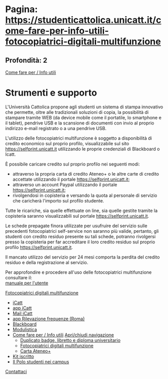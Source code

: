 # Pagina: https://studenticattolica.unicatt.it/come-fare-per-info-utili-fotocopiatrici-digitali-multifunzione

## Profondità: 2

[Come fare per / Info utili](strumenti-e-supporto-come-fare-per-info-utili)



# Strumenti e supporto

L'Università Cattolica propone agli studenti un sistema di stampa innovativo che permette, oltre alle tradizionali soluzioni di copia, la possibilità di stampare tramite WEB (da device mobile come il portatile, lo smartphone e il tablet), pendrive USB e la scansione di documenti con invio al proprio indirizzo e-mail registrato o a una pendrive USB.

L'utilizzo delle fotocopiatrici multifunzione è soggetto a disponibilità di credito economico sul proprio profilo, visualizzabile sul sito <https://selfprint.unicatt.it> utilizzando le proprie credenziali di Blackboard o Icatt.

È possibile caricare credito sul proprio profilo nei seguenti modi:

* attraverso la propria carta di credito Ateneo+ o le altre carte di credito accettate utilizzando il portale <https://selfprint.unicatt.it>;
* attraverso un account Paypal utilizzando il portale <https://selfprint.unicatt.it>;
* rivolgendosi in copisteria e versando la quota al personale di servizio che caricherà l'importo sul profilo studente.

Tutte le ricariche, sia quelle effettuate on line, sia quelle gestite tramite la copisteria saranno visualizzabili sul portale <https://selfprint.unicatt.it>.

Le schede prepagate finora utilizzate per usufruire del servizio sulle precedenti fotocopiatrici self-service non saranno più valide, pertanto, gli studenti con credito residuo presente su tali schede, potranno rivolgersi presso la copisteria per far accreditare il loro credito residuo sul proprio profilo <https://selfprint.unicatt.it>.

Il mancato utilizzo del servizio per 24 mesi comporta la perdita del credito residuo e della registrazione al servizio.

Per approfondire e procedere all'uso delle fotocopiatrici multifunzione consultare il:  
[manuale per l'utente](Manuale_Multifunzioni_SHARP_MX3050N_-_Studenti.pdf)

[Fotocopiatrici digitali multifunzione](#submenu__wrapper "Fotocopiatrici digitali multifunzione")

* [iCatt](strumenti-e-supporto-icatt "iCatt")
* [app iCatt](strumenti-e-supporto-app-icatt "app iCatt")
* [Mail iCatt](strumenti-e-supporto-mail-icatt "Mail iCatt")
* [app Rilevazione frequenze (Roma)](strumenti-e-supporto-app-rilevazione-frequenze-roma "app Rilevazione frequenze (Roma)")
* [Blackboard](https://ilab.unicatt.it/ilab-blackboard-per-gli-studenti#content "Blackboard")
* [Modulistica](strumenti-e-supporto-modulistica "Modulistica")
* [Come fare per / Info utili](strumenti-e-supporto-come-fare-per-info-utili "Come fare per / Info utili")
  [Apri/chiudi navigazione](#asub-d1bee749-eeb7-40af-9be1-63405db52700 "Apri/chiudi navigazione")
  + [Duplicato badge, libretto e diploma universitario](come-fare-per-info-utili-duplicato-badge-libretto-e-doploma-universitario "Duplicato badge, libretto e diploma universitario")
  + [Fotocopiatrici digitali multifunzione](come-fare-per-info-utili-fotocopiatrici-digitali-multifunzione "Fotocopiatrici digitali multifunzione")
  + [Carta Ateneo+](come-fare-per-info-utili-carta-ateneo "Carta Ateneo+")
* [Kit iscritto](strumenti-e-supporto-kit-iscritto "Kit iscritto")
* [Il Polo studenti nei campus](strumenti-e-supporto-il-polo-studenti-nei-campus "Il Polo studenti nei campus")

[Contattaci](home-contatti "Contattaci")